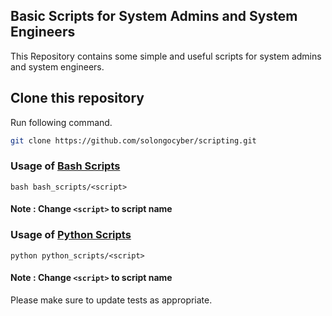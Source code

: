 



## Basic Scripts for System Admins and System Engineers 

This Repository contains some simple and useful scripts for system admins and system engineers.

## Clone this repository

Run following command.

```bash
git clone https://github.com/solongocyber/scripting.git
```

### Usage of [Bash Scripts](bash_scripts)

```
bash bash_scripts/<script>
```
#### Note : Change ``` <script> ``` to script name
### Usage of [Python Scripts](bash_scripts)

```
python python_scripts/<script>
```
#### Note : Change ``` <script> ``` to script name

Please make sure to update tests as appropriate.
